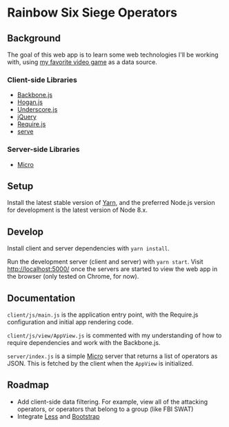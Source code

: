 # Rainbow Six Siege Operators

## Background

The goal of this web app is to learn some web technologies I'll be working with,
using
[my favorite video game](https://rainbow6.ubisoft.com/siege/en-us/home/index.aspx)
as a data source.

### Client-side Libraries

* [Backbone.js](http://backbonejs.org/)
* [Hogan.js](http://twitter.github.io/hogan.js/)
* [Underscore.js](http://underscorejs.org/)
* [jQuery](http://jquery.com/)
* [Require.js](http://requirejs.org/)
* [serve](https://github.com/zeit/serve)

### Server-side Libraries

* [Micro](https://github.com/zeit/micro)

## Setup

Install the latest stable version of [Yarn](https://yarnpkg.com/en/), and the
preferred Node.js version for development is the latest version of Node 8.x.

## Develop

Install client and server dependencies with `yarn install`.

Run the development server (client and server) with `yarn start`. Visit
[http://localhost:5000/](http://localhost:5000/) once the servers are started to
view the web app in the browser (only tested on Chrome, for now).

## Documentation

`client/js/main.js` is the application entry point, with the Require.js
configuration and initial app rendering code.

`client/js/view/AppView.js` is commented with my understanding of how to require
dependencies and work with the Backbone.js.

`server/index.js` is a simple [Micro](https://github.com/zeit/micro) server that
returns a list of operators as JSON. This is fetched by the client when the
`AppView` is initialized.

## Roadmap

* Add client-side data filtering. For example, view all of the attacking
  operators, or operators that belong to a group (like FBI SWAT)
* Integrate [Less](http://lesscss.org/) and
  [Bootstrap](https://getbootstrap.com/)
